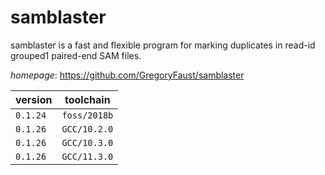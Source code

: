 # samblaster

samblaster is a fast and flexible program for marking  duplicates in read-id grouped1 paired-end SAM files.

*homepage*: <https://github.com/GregoryFaust/samblaster>

version | toolchain
--------|----------
``0.1.24`` | ``foss/2018b``
``0.1.26`` | ``GCC/10.2.0``
``0.1.26`` | ``GCC/10.3.0``
``0.1.26`` | ``GCC/11.3.0``
